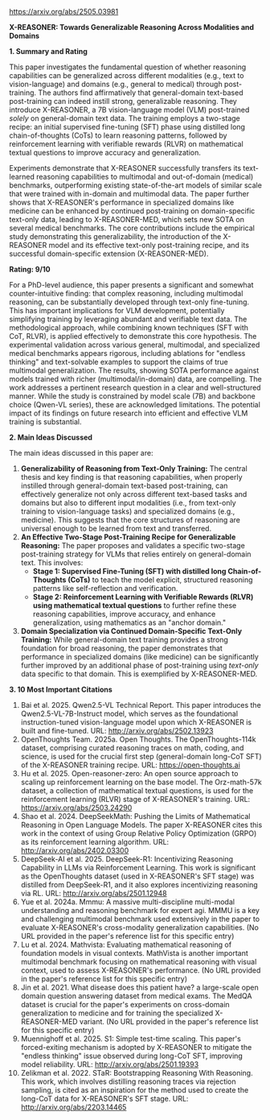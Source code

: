 https://arxiv.org/abs/2505.03981

**X-REASONER: Towards Generalizable Reasoning Across Modalities and Domains**

**1. Summary and Rating**

This paper investigates the fundamental question of whether reasoning capabilities can be generalized across different modalities (e.g., text to vision-language) and domains (e.g., general to medical) through post-training. The authors find affirmatively that general-domain text-based post-training can indeed instill strong, generalizable reasoning. They introduce X-REASONER, a 7B vision-language model (VLM) post-trained *solely* on general-domain text data. The training employs a two-stage recipe: an initial supervised fine-tuning (SFT) phase using distilled long chain-of-thoughts (CoTs) to learn reasoning patterns, followed by reinforcement learning with verifiable rewards (RLVR) on mathematical textual questions to improve accuracy and generalization.

Experiments demonstrate that X-REASONER successfully transfers its text-learned reasoning capabilities to multimodal and out-of-domain (medical) benchmarks, outperforming existing state-of-the-art models of similar scale that were trained with in-domain and multimodal data. The paper further shows that X-REASONER's performance in specialized domains like medicine can be enhanced by continued post-training on domain-specific text-only data, leading to X-REASONER-MED, which sets new SOTA on several medical benchmarks. The core contributions include the empirical study demonstrating this generalizability, the introduction of the X-REASONER model and its effective text-only post-training recipe, and its successful domain-specific extension (X-REASONER-MED).

**Rating: 9/10**

For a PhD-level audience, this paper presents a significant and somewhat counter-intuitive finding: that complex reasoning, including multimodal reasoning, can be substantially developed through text-only fine-tuning. This has important implications for VLM development, potentially simplifying training by leveraging abundant and verifiable text data. The methodological approach, while combining known techniques (SFT with CoT, RLVR), is applied effectively to demonstrate this core hypothesis. The experimental validation across various general, multimodal, and specialized medical benchmarks appears rigorous, including ablations for "endless thinking" and text-solvable examples to support the claims of true multimodal generalization. The results, showing SOTA performance against models trained with richer (multimodal/in-domain) data, are compelling. The work addresses a pertinent research question in a clear and well-structured manner. While the study is constrained by model scale (7B) and backbone choice (Qwen-VL series), these are acknowledged limitations. The potential impact of its findings on future research into efficient and effective VLM training is substantial.

**2. Main Ideas Discussed**

The main ideas discussed in this paper are:

1.  **Generalizability of Reasoning from Text-Only Training:** The central thesis and key finding is that reasoning capabilities, when properly instilled through general-domain text-based post-training, can effectively generalize not only across different text-based tasks and domains but also to different input modalities (i.e., from text-only training to vision-language tasks) and specialized domains (e.g., medicine). This suggests that the core structures of reasoning are universal enough to be learned from text and transferred.
2.  **An Effective Two-Stage Post-Training Recipe for Generalizable Reasoning:** The paper proposes and validates a specific two-stage post-training strategy for VLMs that relies entirely on general-domain text. This involves:
    *   **Stage 1: Supervised Fine-Tuning (SFT) with distilled long Chain-of-Thoughts (CoTs)** to teach the model explicit, structured reasoning patterns like self-reflection and verification.
    *   **Stage 2: Reinforcement Learning with Verifiable Rewards (RLVR) using mathematical textual questions** to further refine these reasoning capabilities, improve accuracy, and enhance generalization, using mathematics as an "anchor domain."
3.  **Domain Specialization via Continued Domain-Specific Text-Only Training:** While general-domain text training provides a strong foundation for broad reasoning, the paper demonstrates that performance in specialized domains (like medicine) can be significantly further improved by an additional phase of post-training using *text-only* data specific to that domain. This is exemplified by X-REASONER-MED.

**3. 10 Most Important Citations**

1.  Bai et al. 2025. Qwen2.5-VL Technical Report. This paper introduces the Qwen2.5-VL-7B-Instruct model, which serves as the foundational instruction-tuned vision-language model upon which X-REASONER is built and fine-tuned. URL: http://arxiv.org/abs/2502.13923
2.  OpenThoughts Team. 2025a. Open Thoughts. The OpenThoughts-114k dataset, comprising curated reasoning traces on math, coding, and science, is used for the crucial first step (general-domain long-CoT SFT) of the X-REASONER training recipe. URL: https://open-thoughts.ai
3.  Hu et al. 2025. Open-reasoner-zero: An open source approach to scaling up reinforcement learning on the base model. The Orz-math-57k dataset, a collection of mathematical textual questions, is used for the reinforcement learning (RLVR) stage of X-REASONER's training. URL: https://arxiv.org/abs/2503.24290
4.  Shao et al. 2024. DeepSeekMath: Pushing the Limits of Mathematical Reasoning in Open Language Models. The paper X-REASONER cites this work in the context of using Group Relative Policy Optimization (GRPO) as its reinforcement learning algorithm. URL: http://arxiv.org/abs/2402.03300
5.  DeepSeek-AI et al. 2025. DeepSeek-R1: Incentivizing Reasoning Capability in LLMs via Reinforcement Learning. This work is significant as the OpenThoughts dataset (used in X-REASONER's SFT stage) was distilled from DeepSeek-R1, and it also explores incentivizing reasoning via RL. URL: http://arxiv.org/abs/2501.12948
6.  Yue et al. 2024a. Mmmu: A massive multi-discipline multi-modal understanding and reasoning benchmark for expert agi. MMMU is a key and challenging multimodal benchmark used extensively in the paper to evaluate X-REASONER's cross-modality generalization capabilities. (No URL provided in the paper's reference list for this specific entry)
7.  Lu et al. 2024. Mathvista: Evaluating mathematical reasoning of foundation models in visual contexts. MathVista is another important multimodal benchmark focusing on mathematical reasoning with visual context, used to assess X-REASONER's performance. (No URL provided in the paper's reference list for this specific entry)
8.  Jin et al. 2021. What disease does this patient have? a large-scale open domain question answering dataset from medical exams. The MedQA dataset is crucial for the paper's experiments on cross-domain generalization to medicine and for training the specialized X-REASONER-MED variant. (No URL provided in the paper's reference list for this specific entry)
9.  Muennighoff et al. 2025. S1: Simple test-time scaling. This paper's forced-exiting mechanism is adopted by X-REASONER to mitigate the "endless thinking" issue observed during long-CoT SFT, improving model reliability. URL: http://arxiv.org/abs/2501.19393
10. Zelikman et al. 2022. STaR: Bootstrapping Reasoning With Reasoning. This work, which involves distilling reasoning traces via rejection sampling, is cited as an inspiration for the method used to create the long-CoT data for X-REASONER's SFT stage. URL: http://arxiv.org/abs/2203.14465
